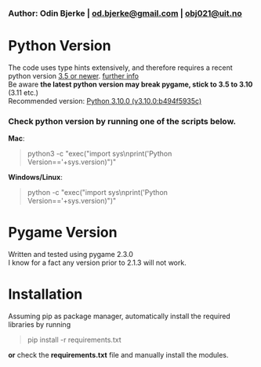 ### Author: Odin Bjerke | <od.bjerke@gmail.com> | <obj021@uit.no>  

# Python Version
The code uses type hints extensively, and therefore requires a recent python version [3.5 or newer](https://docs.python.org/3/library/typing.html). [further info](https://peps.python.org/topic/typing/)  
Be aware **the latest python version may break pygame, stick to 3.5 to 3.10** (3.11 etc.)  
Recommended version: [Python 3.10.0 (v3.10.0:b494f5935c)](https://www.python.org/downloads/release/python-3100/)  
### Check python version by running one of the scripts below.
**Mac**:  
>python3 -c "exec(\"import sys\nprint('Python Version=='+sys.version)\")"  

**Windows/Linux**:  
>python -c "exec(\"import sys\nprint('Python Version=='+sys.version)\")"  

# Pygame Version
Written and tested using pygame 2.3.0  
I know for a fact any version prior to 2.1.3 will not work.  

# Installation
Assuming pip as package manager, automatically install the required libraries by running  
>pip install -r requirements.txt  

__or__ check the __requirements.txt__ file and manually install the modules.  

